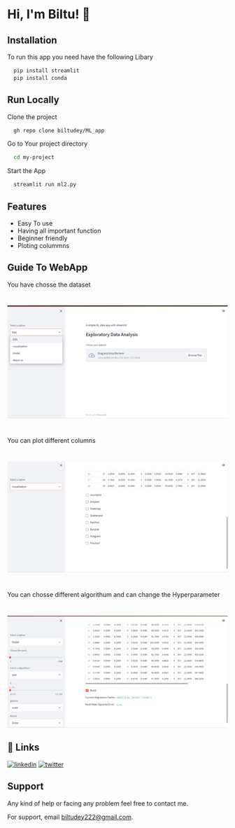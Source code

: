 
# Hi, I'm Biltu! 👋


## Installation

To run this app you need have the following Libary

```bash
  pip install streamlit
  pip install conda

```
    
## Run Locally

Clone the project

```bash
  gh repo clone biltudey/ML_app
```

Go to Your  project directory

```bash
  cd my-project
```

Start the App

```bash
  streamlit run ml2.py
```


## Features

- Easy To use
- Having all important function
- Beginner friendly
- Ploting colummns


## Guide To WebApp
You have chosse the dataset
# 
![App Screenshot](https://raw.githubusercontent.com/biltudey/ML_app/main/screenshots/Screenshot1.png)
# 
You can plot different columns
# 
![App Screenshot](https://raw.githubusercontent.com/biltudey/ML_app/main/screenshots/Screenshot%202.png)
#
You can chosse different algorithum and can change the Hyperparameter

# 
   
![App Screenshot](https://raw.githubusercontent.com/biltudey/ML_app/main/screenshots/Screenshot3.png)



## 🔗 Links

[![linkedin](https://img.shields.io/badge/linkedin-0A66C2?style=for-the-badge&logo=linkedin&logoColor=white)](https://www.linkedin.com/in/BiltuDey/)
[![twitter](https://img.shields.io/badge/twitter-1DA1F2?style=for-the-badge&logo=twitter&logoColor=white)](https://twitter.com/CallmeBiltu)



## Support
Any kind of help or facing any problem feel free to contact me.

For support, email biltudey222@gmail.com.

